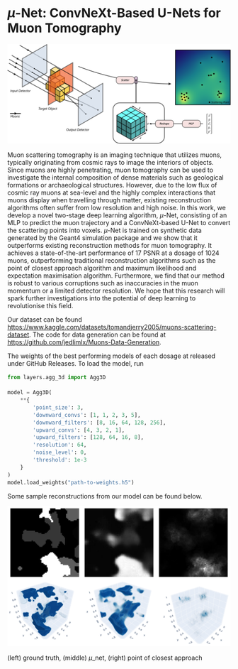 # $\mu$-Net: ConvNeXt-Based U-Nets for Muon Tomography

![mu_net_part_1.png](mu_net_part_1.png)

Muon scattering tomography is an imaging technique that utilizes muons, typically originating from cosmic rays to 
image the interiors of objects. Since muons are highly penetrating, muon tomography can be used to investigate the 
internal composition of dense materials such as geological formations or archaeological structures. 
However, due to the low flux of cosmic ray muons at sea-level and the highly complex interactions that muons display 
when travelling through matter, existing reconstruction algorithms often suffer from low resolution and high noise. 
In this work, we develop a novel two-stage deep learning algorithm, $\mu$-Net, consisting of an MLP to predict the muon 
trajectory and a ConvNeXt-based U-Net to convert the scattering points into voxels. $\mu$-Net is trained on synthetic 
data generated by the Geant4 simulation package and we show that it outperforms existing reconstruction methods 
for muon tomography. It achieves a state-of-the-art performance of 17 PSNR at a dosage of 1024 muons, outperforming 
traditional reconstruction algorithms such as the point of closest approach algorithm and maximum likelihood and 
expectation maximisation algorithm. Furthermore, we find that our method is robust to various corruptions such as 
inaccuracies in the muon momentum or a limited detector resolution. We hope that this research will spark further 
investigations into the potential of deep learning to revolutionise this field. 

Our dataset can be found https://www.kaggle.com/datasets/tomandjerry2005/muons-scattering-dataset. 
The code for data generation can be found at https://github.com/jedlimlx/Muons-Data-Generation.

The weights of the best performing models of each dosage at released under GitHub Releases. To load the model, run
```python
from layers.agg_3d import Agg3D

model = Agg3D(
    **{
        'point_size': 3,
        'downward_convs': [1, 1, 2, 3, 5],
        'downward_filters': [8, 16, 64, 128, 256],
        'upward_convs': [4, 3, 2, 1],
        'upward_filters': [128, 64, 16, 8],
        'resolution': 64,
        'noise_level': 0,
        'threshold': 1e-3
    }
)
model.load_weights("path-to-weights.h5")
```

Some sample reconstructions from our model can be found below.

![img.png](img.png)

(left) ground truth, (middle) $\mu$_net, (right) point of closest approach